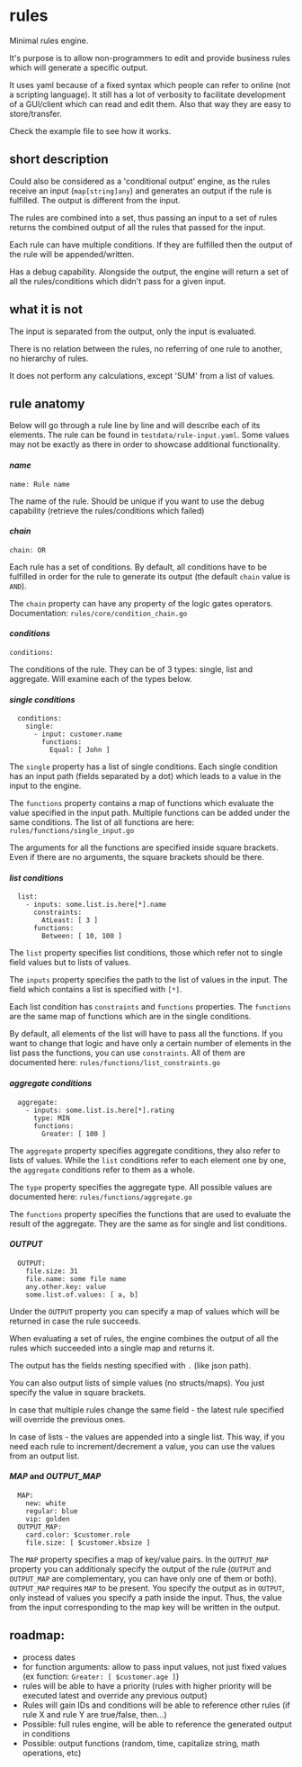 # rules

Minimal rules engine.

It's purpose is to allow non-programmers to edit and provide business rules which will generate a specific output.

It uses yaml because of a fixed syntax which people can refer to online (not a scripting language). It still has a lot
of verbosity to facilitate development of a GUI/client which can read and edit them. Also that way they are easy to
store/transfer.

Check the example file to see how it works.

## short description

Could also be considered as a 'conditional output' engine, as the rules receive an input (`map[string]any`) and
generates an output if the rule is fulfilled. The output is different from the input.

The rules are combined into a set, thus passing an input to a set of rules returns the combined output of all the rules
that passed for the input.

Each rule can have multiple conditions. If they are fulfilled then the output of the rule will be appended/written.

Has a debug capability. Alongside the output, the engine will return a set of all the rules/conditions which didn't pass
for a given input.

## what it is not

The input is separated from the output, only the input is evaluated.

There is no relation between the rules, no referring of one rule to another, no hierarchy of rules.

It does not perform any calculations, except 'SUM' from a list of values.

## rule anatomy

Below will go through a rule line by line and will describe each of its elements. The rule can be found in
`testdata/rule-input.yaml`. Some values may not be exactly as there in order to showcase additional functionality.

#### *name*

`name: Rule name`

The name of the rule. Should be unique if you want to use the debug capability (retrieve the rules/conditions which
failed)

#### *chain*

`chain: OR`

Each rule has a set of conditions. By default, all conditions have to be fulfilled in order for the rule to generate its
output (the default `chain` value is `AND`).

The `chain` property can have any property of the logic gates operators. Documentation: `rules/core/condition_chain.go`

#### *conditions*

`conditions:`

The conditions of the rule. They can be of 3 types: single, list and aggregate. Will examine each of the types below.

#### *single conditions*

```
  conditions:
    single:
      - input: customer.name
        functions:
          Equal: [ John ]
```

The `single` property has a list of single conditions. Each single condition has an input path (fields separated by a
dot) which leads to a value in the input to the engine.

The `functions` property contains a map of functions which evaluate the value specified in the input path. Multiple
functions can be added under the same conditions.
The list of all functions are here: `rules/functions/single_input.go`

The arguments for all the functions are specified inside square brackets. Even if there are no arguments, the square
brackets should be there.

#### *list conditions*

```
  list:
    - inputs: some.list.is.here[*].name
      constraints:
        AtLeast: [ 3 ]
      functions:
        Between: [ 10, 100 ]
```

The `list` property specifies list conditions, those which refer not to single field values but to lists of values.

The `inputs` property specifies the path to the list of values in the input. The field which contains a list is
specified with `[*]`.

Each list condition has `constraints` and `functions` properties. The `functions` are the same map of functions which
are in the single conditions.

By default, all elements of the list will have to pass all the functions. If you want to change that logic and have only
a certain number of elements in the list pass the functions, you can use `constraints`.
All of them are documented here: `rules/functions/list_constraints.go`

#### *aggregate conditions*

```
  aggregate:
    - inputs: some.list.is.here[*].rating
      type: MIN
      functions:
        Greater: [ 100 ]
```

The `aggregate` property specifies aggregate conditions, they also refer to lists of values. While the `list` conditions
refer to each element one by one, the `aggregate` conditions refer to them as a whole.

The `type` property specifies the aggregate type. All possible values are documented
here: `rules/functions/aggregate.go`

The `functions` property specifies the functions that are used to evaluate the result of the aggregate. They are the
same as for single and list conditions.

#### *OUTPUT*

```
  OUTPUT:
    file.size: 31
    file.name: some file name
    any.other.key: value
    some.list.of.values: [ a, b]
```

Under the `OUTPUT` property you can specify a map of values which will be returned in case the rule succeeds.

When evaluating a set of rules, the engine combines the output of all the rules which succeeded into a single map and
returns it.

The output has the fields nesting specified with `.` (like json path).

You can also output lists of simple values (no structs/maps). You just specify the value in square brackets.

In case that multiple rules change the same field - the latest rule specified will override the previous ones.

In case of lists - the values are appended into a single list. This way, if you need each rule to increment/decrement a
value, you can use the values from an output list.

#### *MAP* and *OUTPUT_MAP*

```
  MAP:
    new: white
    regular: blue
    vip: golden
  OUTPUT_MAP:
    card.color: $customer.role
    file.size: [ $customer.kbsize ]
```

The `MAP` property specifies a map of key/value pairs. In the `OUTPUT_MAP` property you can additionaly specify the
output of the rule (`OUTPUT` and `OUTPUT_MAP` are complementary, you can have only one of them or both).
`OUTPUT_MAP` requires `MAP` to be present. You specify the output as in `OUTPUT`, only instead of values you specify a
path inside the input.
Thus, the value from the input corresponding to the map key will be written in the output.

## roadmap:

* process dates
* for function arguments: allow to pass input values, not just fixed values (ex function: `Greater: [ $customer.age ]`)
* rules will be able to have a priority (rules with higher priority will be executed latest and override any previous
  output)
* Rules will gain IDs and conditions will be able to reference other rules (if rule X and rule Y are true/false,
  then...)
* Possible: full rules engine, will be able to reference the generated output in conditions
* Possible: output functions (random, time, capitalize string, math operations, etc)